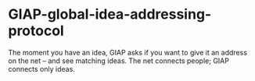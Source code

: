 # GIAP-global-idea-addressing-protocol
The moment you have an idea, GIAP asks if you want to give it an address on the net – and see matching ideas. The net connects people; GIAP connects only ideas.
